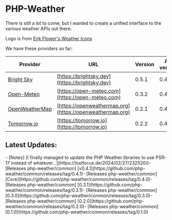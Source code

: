# PHP-Weather

There is still a lot to come, but I wanted to create a unified interface to the various weather APIs out there.

Logo is from [Erik Flower's Weather Icons](https://erikflowers.github.io/weather-icons/)

We have these providers so far:

| Provider | URL | Version | API version |
| -------- | --- | ------- | ----------- |
| [Bright Sky](https://github.com/php-weather/brightsky) | [https://brightsky.dev](https://brightsky.dev) | 0.5.1 | 0.4.* |
| [Open-Meteo](https://github.com/php-weather/open-meteo) | [https://open-meteo.com](https://open-meteo.com) | 0.3.2 | 0.4.* |
| [OpenWeatherMap](https://github.com/php-weather/openweathermap) | [https://openweathermap.org](https://openweathermap.org) | 0.2.1 | 0.4.* |
| [Tomorrow.io](https://github.com/php-weather/tomorrow) | [https://tomorrow.io](https://tomorrow.io) | 0.2.2 | 0.4.* |

## Latest Updates:

<!-- POST-LIST:START -->- [Notes] [I finally managed to update the PHP Weather libraries to use PSR-17 instead of whatever…](https://lostfocus.de/2024/02/27/232520/)- [Releases php-weather/common] [v0.4.1](https://github.com/php-weather/common/releases/tag/0.4.1)- [Releases php-weather/common] [Core](https://github.com/php-weather/common/releases/tag/0.4.0)- [Releases php-weather/common] [0.3.1](https://github.com/php-weather/common/releases/tag/0.3.1)- [Releases php-weather/common] [0.3.0](https://github.com/php-weather/common/releases/tag/0.3.0)- [Releases php-weather/common] [0.2.0](https://github.com/php-weather/common/releases/tag/0.2.0)- [Releases php-weather/common] [0.1.0](https://github.com/php-weather/common/releases/tag/0.1.0)<!-- POST-LIST:END -->
